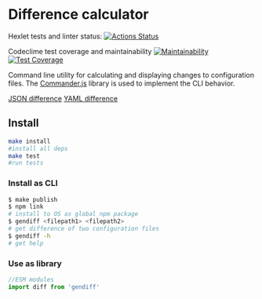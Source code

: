 # Difference calculator

Hexlet tests and linter status: [![Actions Status](https://github.com/mustbefail/frontend-project-lvl2/workflows/hexlet-check/badge.svg)](https://github.com/mustbefail/frontend-project-lvl2/actions)

Codeclime test coverage and maintainability [![Maintainability](https://api.codeclimate.com/v1/badges/deaa459435975dd4e609/maintainability)](https://codeclimate.com/github/mustbefail/frontend-project-lvl2/maintainability) [![Test Coverage](https://api.codeclimate.com/v1/badges/deaa459435975dd4e609/test_coverage)](https://codeclimate.com/github/mustbefail/frontend-project-lvl2/test_coverage)

Command line utility for calculating and displaying changes to configuration files. The [Commander.js](https://github.com/tj/commander.js) library is used to implement the CLI behavior.

[JSON difference](https://asciinema.org/a/kCzVza4FSYwOtq42sIoK2SWUb)
[YAML difference](https://asciinema.org/a/TbpI2W50GOTidQEG6qcud4JbQ)

## Install

```sh
make install
#install all deps
make test
#run tests
```

### Install as CLI

```sh
$ make publish
$ npm link
# install to OS as global npm package
$ gendiff <filepath1> <filepath2>
# get difference of two configuration files 
$ gendiff -h
# get help
```

### Use as library

```js
//ESM modules
import diff from 'gendiff'
```
